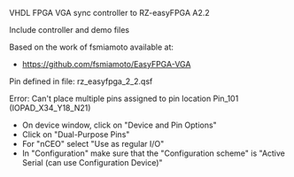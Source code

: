 VHDL FPGA VGA sync controller to RZ-easyFPGA A2.2

Include controller and demo files

Based on the work of fsmiamoto available at:
- https://github.com/fsmiamoto/EasyFPGA-VGA

Pin defined in file: rz_easyfpga_2_2.qsf


Error: Can't place multiple pins assigned to pin location Pin_101 (IOPAD_X34_Y18_N21)
- On device window, click on "Device and Pin Options"
- Click on "Dual-Purpose Pins"
- For "nCEO" select "Use as regular I/O"
- In "Configuration" make sure that the "Configuration scheme" is "Active Serial (can use Configuration Device)"
